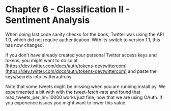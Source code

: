 Chapter 6 - Classification II - Sentiment Analysis
==================================================

When doing last code sanity checks for the book, Twitter
was using the API 1.0, which did not require authentication.
With its switch to version 1.1, this has now changed.

If you don't have already created your personal Twitter
access keys and tokens, you might want to do so at
[https://dev.twitter.com/docs/auth/tokens-devtwittercom](https://dev.twitter.com/docs/auth/tokens-devtwittercom) and paste the keys/secrets into twitterauth.py

Note that some tweets might be missing when you are running install.py. 
We experimented a bit with with the tweet-fetch-rate and found that
max_tweets_per_hr=10000 works just fine, now that we are using OAuth. If you experience issues you might want to lower this value.
